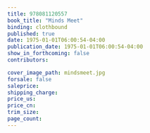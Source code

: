 ```yaml
---
title: 978081120557
book_title: "Minds Meet"
binding: clothbound
published: true
date: 1975-01-01T06:00:54-04:00
publication_date: 1975-01-01T06:00:54-04:00
show_in_forthcoming: false
contributors:

cover_image_path: mindsmeet.jpg
forsale: false
saleprice:
shipping_charge:
price_us:
price_cn:
trim_size:
page_count:
---
```


